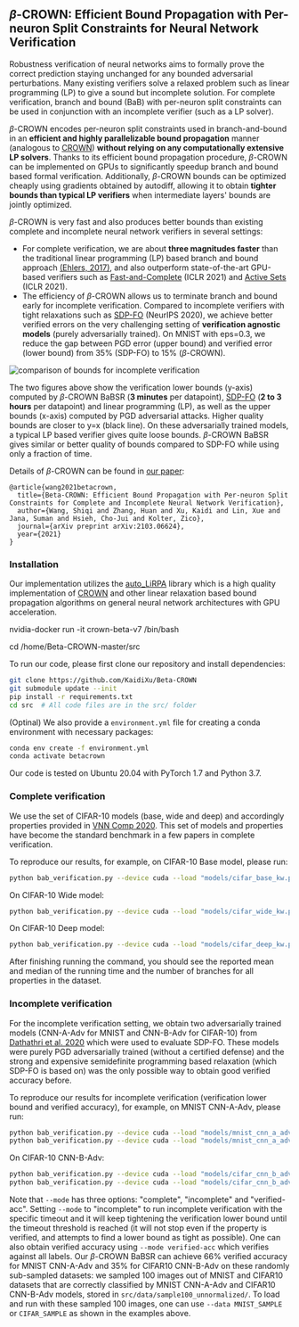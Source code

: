 ## *β*-CROWN: Efficient Bound Propagation with Per-neuron Split Constraints for Neural Network Verification

Robustness verification of neural networks aims to formally prove the correct
prediction staying unchanged for any bounded adversarial perturbations.  Many
existing verifiers solve a relaxed problem such as linear programming (LP) to
give a sound but incomplete solution.  For complete verification, branch and
bound (BaB) with per-neuron split constraints can be used in conjunction with
an incomplete verifier (such as a LP solver).

*β*-CROWN encodes per-neuron split constraints used in branch-and-bound in an
**efficient and highly parallelizable bound propagation** manner (analogous to
[CROWN](https://arxiv.org/pdf/1811.00866.pdf)) **without relying on any
computationally extensive LP solvers**.  Thanks to its efficient bound
propagation procedure, *β*-CROWN can be implemented on GPUs to significantly
speedup branch and bound based formal verification.  Additionally, *β*-CROWN
bounds can be optimized cheaply using gradients obtained by autodiff, allowing
it to obtain **tighter bounds than typical LP verifiers** when intermediate layers' bounds are
jointly optimized.

*β*-CROWN is very fast and also produces better bounds than existing complete and
incomplete neural network verifiers in several settings:

- For complete verification, we are about **three magnitudes faster** than the
  traditional linear programming (LP) based branch and bound approach [(Ehlers,
  2017)](https://arxiv.org/abs/1705.01320), and also outperform
  state-of-the-art GPU-based verifiers such as
  [Fast-and-Complete](https://arxiv.org/pdf/2011.13824.pdf) (ICLR 2021) and
  [Active Sets](https://openreview.net/pdf?id=uQfOy7LrlTR) (ICLR 2021).
- The efficiency of *β*-CROWN allows us to terminate branch and bound early for
  incomplete verification.  Compared to incomplete verifiers with tight
  relaxations such as [SDP-FO](https://arxiv.org/abs/2010.11645) (NeurIPS
  2020), we achieve better verified errors on the very challenging setting of
  **verification agnostic models** (purely adversarially trained). On MNIST
  with eps=0.3, we reduce the gap between PGD error (upper bound) and verified
  error (lower bound) from 35% (SDP-FO) to 15% (*β*-CROWN).


![comparison of bounds for incomplete verification](http://www.huan-zhang.com/images/paper/beta_crown_incomplete.png)

The two figures above show the verification lower bounds (y-axis) computed by
*β*-CROWN BaBSR (**3 minutes** per datapoint),
[SDP-FO](https://github.com/deepmind/jax_verify) (**2 to 3 hours** per
datapoint) and linear programming (LP), as well as the upper bounds (x-axis)
computed by PGD adversarial attacks.  Higher quality bounds are closer to y=x
(black line).  On these adversarially trained models, a typical LP based
verifier gives quite loose bounds. *β*-CROWN BaBSR gives similar or better
quality of bounds compared to SDP-FO while using only a fraction of time.

Details of *β*-CROWN can be found in [our paper](https://arxiv.org/pdf/2103.06624.pdf):

```
@article{wang2021betacrown,
  title={Beta-CROWN: Efficient Bound Propagation with Per-neuron Split Constraints for Complete and Incomplete Neural Network Verification},
  author={Wang, Shiqi and Zhang, Huan and Xu, Kaidi and Lin, Xue and Jana, Suman and Hsieh, Cho-Jui and Kolter, Zico},
  journal={arXiv preprint arXiv:2103.06624},
  year={2021}
}
```


### Installation

Our implementation utilizes the [auto_LiRPA](https://github.com/KaidiXu/auto_LiRPA)
library which is a high quality implementation of
[CROWN](https://github.com/huanzhang12/RecurJac-and-CROWN) and other linear
relaxation based bound propagation algorithms on general neural network
architectures with GPU acceleration.

nvidia-docker run -it crown-beta-v7  /bin/bash


cd /home/Beta-CROWN-master/src

To run our code, please first clone our repository and install dependencies:


```bash
git clone https://github.com/KaidiXu/Beta-CROWN
git submodule update --init
pip install -r requirements.txt
cd src  # All code files are in the src/ folder
```

(Optinal)
We also provide a `environment.yml` file for creating a conda environment with necessary packages:

```bash
conda env create -f environment.yml
conda activate betacrown
```

Our code is tested on Ubuntu 20.04 with PyTorch 1.7 and Python 3.7.


### Complete verification

We use the set of CIFAR-10 models (base, wide and deep) and accordingly properties provided in [VNN Comp
2020](https://github.com/verivital/vnn-comp/tree/master/2020/CNN/).  This set
of models and properties have become the standard benchmark in a few papers in complete
verification.

To reproduce our results, for example, on CIFAR-10 Base model, please run:

```bash
python bab_verification.py --device cuda --load "models/cifar_base_kw.pth" --model cifar_model --data CIFAR --batch_size 400 --timeout 3600 --mode complete
```

On CIFAR-10 Wide model:

```bash
python bab_verification.py --device cuda --load "models/cifar_wide_kw.pth" --model cifar_model_wide --data CIFAR --batch_size 200 --timeout 3600 --mode complete
```

On CIFAR-10 Deep model:

```bash
python bab_verification.py --device cuda --load "models/cifar_deep_kw.pth" --model cifar_model_deep --data CIFAR --batch_size 150 --timeout 3600 --mode complete
```

After finishing running the command, you should see the reported mean and median of the running time and the number of branches for all properties in the dataset.


### Incomplete verification

For the incomplete verification setting, we obtain two adversarially trained
models (CNN-A-Adv for MNIST and CNN-B-Adv for CIFAR-10) from [Dathathri et al.
2020](https://arxiv.org/abs/2010.11645) which were used to evaluate SDP-FO.
These models were purely PGD adversarially trained (without a certified defense)
and the strong and expensive semidefinite programming based relaxation (which
SDP-FO is based on) was the only possible way to obtain good verified
accuracy before.

To reproduce our results for incomplete verification (verification lower bound and verified accuracy), for example, on MNIST CNN-A-Adv, please run:

```bash
python bab_verification.py --device cuda --load "models/mnist_cnn_a_adv.model" --model mnist_cnn_4layer --data MNIST_SAMPLE --batch_size 300 --timeout 180 --mode incomplete
python bab_verification.py --device cuda --load "models/mnist_cnn_a_adv.model" --model mnist_cnn_4layer --data MNIST_SAMPLE --batch_size 300 --timeout 180 --mode verified-acc
```

On CIFAR-10 CNN-B-Adv:

```bash
python bab_verification.py --device cuda --load "models/cifar_cnn_b_adv.model" --model cnn_4layer_b --data CIFAR_SAMPLE --batch_size 32 --timeout 180 --mode incomplete
python bab_verification.py --device cuda --load "models/cifar_cnn_b_adv.model" --model cnn_4layer_b --data CIFAR_SAMPLE --batch_size 32 --timeout 180 --mode verified-acc
```

Note that `--mode` has three options: "complete", "incomplete" and "verified-acc". Setting `--mode` to "incomplete" to run incomplete verification with the specific timeout and it will keep tightening the verification lower bound until the timeout threshold is reached (it will not stop even if the property is verified, and attempts to find a lower bound as tight as possible). One can also obtain verified accuracy using `--mode verified-acc` which verifies against all labels. Our *β*-CROWN BaBSR can achieve 66% verified accuracy for MNIST CNN-A-Adv and 35% for CIFAR10 CNN-B-Adv on these randomly sub-sampled datasets: we sampled 100 images out of MNIST and CIFAR10 datasets that are correctly classified by MNIST CNN-A-Adv and CIFAR10 CNN-B-Adv models, stored in `src/data/sample100_unnormalized/`. To load and run with these sampled 100 images, one can use `--data MNIST_SAMPLE` or `CIFAR_SAMPLE` as shown in the examples above.


